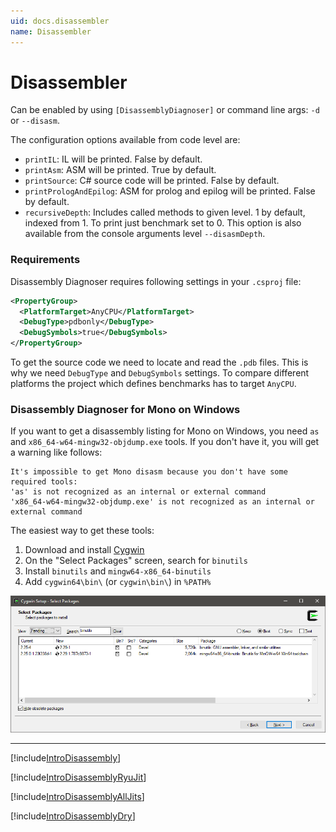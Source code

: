 ```yaml
---
uid: docs.disassembler
name: Disassembler
---
```


# Disassembler

Can be enabled by using `[DisassemblyDiagnoser]` or command line args: `-d` or `--disasm`.

The configuration options available from code level are:

* `printIL`: IL will be printed. False by default.
* `printAsm`: ASM will be printed. True by default.
* `printSource`: C# source code will be printed. False by default.
* `printPrologAndEpilog`: ASM for prolog and epilog will be printed. False by default.
* `recursiveDepth`: Includes called methods to given level. 1 by default, indexed from 1. To print just benchmark set to 0. This option is also available from the console arguments level `--disasmDepth`.

### Requirements

Disassembly Diagnoser requires following settings in your `.csproj` file:

```xml
<PropertyGroup>
  <PlatformTarget>AnyCPU</PlatformTarget>
  <DebugType>pdbonly</DebugType>
  <DebugSymbols>true</DebugSymbols>
</PropertyGroup>
```

To get the source code we need to locate and read the `.pdb` files.
This is why we need `DebugType` and `DebugSymbols` settings.
To compare different platforms the project which defines benchmarks has to target `AnyCPU`.

### Disassembly Diagnoser for Mono on Windows

If you want to get a disassembly listing for Mono on Windows, you need `as` and `x86_64-w64-mingw32-objdump.exe` tools.
If you don't have it, you will get a warning like follows:

```
It's impossible to get Mono disasm because you don't have some required tools:
'as' is not recognized as an internal or external command
'x86_64-w64-mingw32-objdump.exe' is not recognized as an internal or external command
```

The easiest way to get these tools:

1. Download and install [Cygwin](https://www.cygwin.com/)
2. On the "Select Packages" screen, search for `binutils`
3. Install `binutils` and `mingw64-x86_64-binutils`
4. Add `cygwin64\bin\` (or `cygwin\bin\`) in `%PATH%`

![](../../images/cygwin-binutils.png)

---

[!include[IntroDisassembly](../samples/IntroDisassembly.md)]

[!include[IntroDisassemblyRyuJit](../samples/IntroDisassemblyRyuJit.md)]

[!include[IntroDisassemblyAllJits](../samples/IntroDisassemblyAllJits.md)]

[!include[IntroDisassemblyDry](../samples/IntroDisassemblyDry.md)]